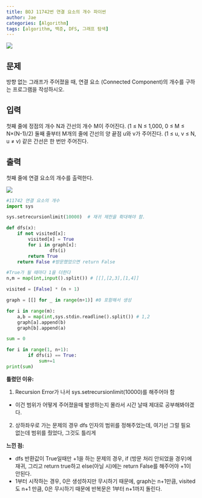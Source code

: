 ```yaml
---
title: BOJ 11742번 연결 요소의 개수 파이썬
author: Jae
categories: [Algorithm]
tags: [algorithm, 백준, DFS, 그래프 탐색]
---
```


![](https://images.velog.io/images/a87380/post/55872b21-8d1b-47d7-934c-63bf4cc56aef/image.png)

## 문제

방향 없는 그래프가 주어졌을 때, 연결 요소 (Connected Component)의 개수를 구하는 프로그램을 작성하시오.

## 입력

첫째 줄에 정점의 개수 N과 간선의 개수 M이 주어진다. (1 ≤ N ≤ 1,000, 0 ≤ M ≤ N×(N-1)/2) 둘째 줄부터 M개의 줄에 간선의 양 끝점 u와 v가 주어진다. (1 ≤ u, v ≤ N, u ≠ v) 같은 간선은 한 번만 주어진다.

## 출력

첫째 줄에 연결 요소의 개수를 출력한다.

![](https://images.velog.io/images/a87380/post/566f80d8-3925-428d-b4dd-c35fee1ab6dd/image.png)

```python
#11742 연결 요소의 개수
import sys

sys.setrecursionlimit(10000)  # 재귀 제한을 확대해야 함.

def dfs(x):
    if not visited[x]:
        visited[x] = True
        for i in graph[x]:
                dfs(i)
        return True
    return False #방문했었으면 return False

#True가 될 때마다 1을 더한다
n,m = map(int,input().split()) # [[],[2,3],[1,4]]

visited = [False] * (n + 1)

graph = [[] for _ in range(n+1)] #0 포함해서 생성

for i in range(m):
    a,b = map(int,sys.stdin.readline().split()) # 1,2
    graph[a].append(b)
    graph[b].append(a)

sum = 0

for i in range(1, n+1):
        if dfs(i) == True:
            sum+=1
print(sum)

```

**틀렸던 이유:**

1. Recursion Error가 나서 sys.setrecursionlimit(10000)를 해주어야 함

- 이건 범위가 어떻게 주어졌을때 발생하는지 몰라서 시간 날때 제대로 공부해봐야겠다.

2. 상하좌우로 가는 문제의 경우 dfs 인자의 범위를 정해주었는데, 여기선 그럴 필요 없는데 범위를 줬었다, 그것도 틀리게

**느낀 점:**

- dfs 반환값이 True일때만 +1을 하는 문제의 경우, if (방문 처리 안되었을 경우)에 재귀, 그리고 return true하고 else(아닐 시)에는 return False를 해주어야 +1이 안된다.
- 1부터 시작하는 경우, 0은 생성하지만 무시하기 때문에, graph는 n+1만큼, visited도 n+1 만큼, 0은 무시하기 때문에 반복문은 1부터 n+1까지 돌린다.
